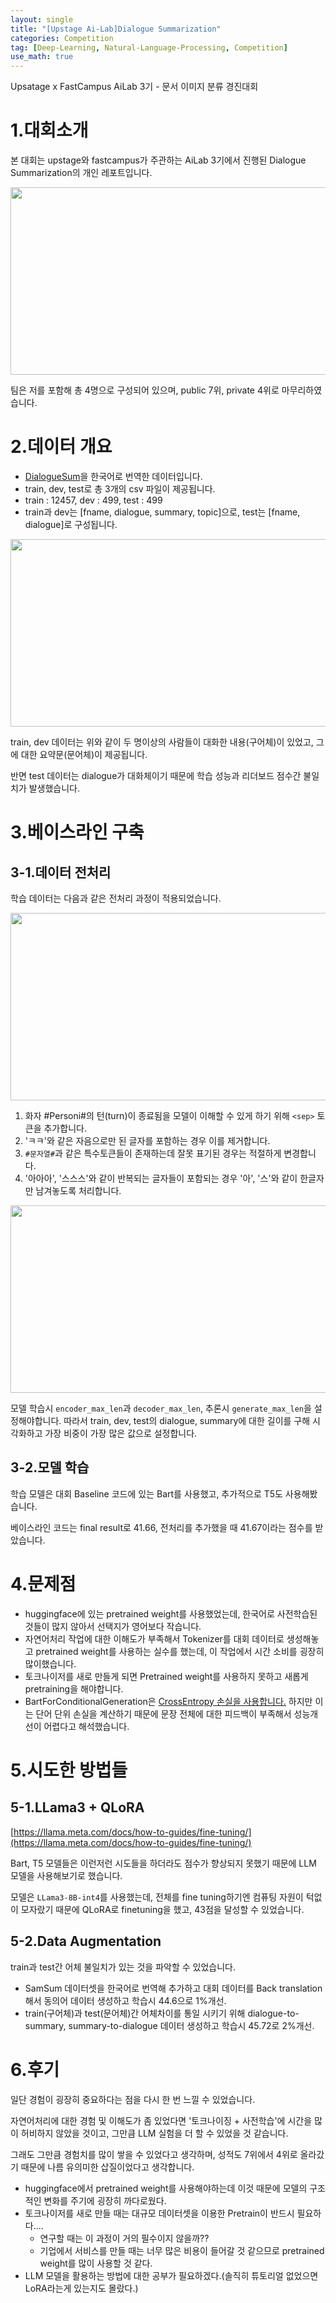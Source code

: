 ```yaml
---
layout: single
title: "[Upstage Ai-Lab]Dialogue Summarization"
categories: Competition
tag: [Deep-Learning, Natural-Language-Processing, Competition]
use_math: true
---
```


Upsatage x FastCampus AiLab 3기 - 문서 이미지 분류 경진대회

# 1.대회소개

본 대회는 upstage와 fastcampus가 주관하는 AiLab 3기에서 진행된 Dialogue Summarization의 개인 레포트입니다.

<img src="{{site.url}}/images/240911/0000.png" width="1200" height="300">

팀은 저를 포함해 총 4명으로 구성되어 있으며, public 7위, private 4위로 마무리하였습니다.

# 2.데이터 개요

- [DialogueSum](https://github.com/cylnlp/dialogsum)을 한국어로 번역한 데이터입니다.
- train, dev, test로 총 3개의 csv 파일이 제공됩니다.
- train : 12457, dev : 499, test : 499
- train과 dev는 [fname, dialogue, summary, topic]으로, test는 [fname, dialogue]로 구성됩니다.

<img src="{{site.url}}/images/240911/0001.png" width="1200" height="300">

train, dev 데이터는 위와 같이 두 명이상의 사람들이 대화한 내용(구어체)이 있었고, 그에 대한 요약문(문어체)이 제공됩니다.

반면 test 데이터는 dialogue가 대화체이기 때문에 학습 성능과 리더보드 점수간 불일치가 발생했습니다.

# 3.베이스라인 구축

## 3-1.데이터 전처리

학습 데이터는 다음과 같은 전처리 과정이 적용되었습니다.

<img src="{{site.url}}/images/240911/0005.png" width="1200" height="300">

1. 화자 #Personi#의 턴(turn)이 종료됨을 모델이 이해할 수 있게 하기 위해 ```<sep>``` 토큰을 추가합니다.
2. 'ㅋㅋ'와 같은 자음으로만 된 글자를 포함하는 경우 이를 제거합니다.
3. ```#문자열#```과 같은 특수토큰들이 존재하는데 잘못 표기된 경우는 적절하게 변경합니다.
4. '아아아', '스스스'와 같이 반복되는 글자들이 포함되는 경우 '아', '스'와 같이 한글자만 남겨놓도록 처리합니다.

<img src="{{site.url}}/images/240911/0002.png" width="1200" height="300">

모델 학습시 ```encoder_max_len```과 ```decoder_max_len```, 추론시 ```generate_max_len```을 설정해야합니다. 따라서 train, dev, test의 dialogue, summary에 대한 길이를 구해 시각화하고 가장 비중이 가장 많은 값으로 설정합니다.


## 3-2.모델 학습

학습 모델은 대회 Baseline 코드에 있는 Bart를 사용했고, 추가적으로 T5도 사용해봤습니다.

베이스라인 코드는 final result로 41.66, 전처리를 추가했을 때 41.67이라는 점수를 받았습니다.

# 4.문제점

- huggingface에 있는 pretrained weight를 사용했었는데, 한국어로 사전학습된 것들이 많지 않아서 선택지가 영어보다 작습니다.
- 자연어처리 작업에 대한 이해도가 부족해서 Tokenizer를 대회 데이터로 생성해놓고 pretrained weight를 사용하는 실수를 했는데, 이 작업에서 시간 소비를 굉장히 많이했습니다.
- 토크나이저를 새로 만들게 되면 Pretrained weight를 사용하지 못하고 새롭게 pretraining을 해야합니다.
- BartForConditionalGeneration은 [CrossEntropy 손실을 사용합니다.](https://github.com/huggingface/transformers/blob/v4.44.2/src/transformers/models/bart/modeling_bart.py#L1967) 하지만 이는 단어 단위 손실을 계산하기 때문에 문장 전체에 대한 피드백이 부족해서 성능개선이 어렵다고 해석했습니다.

# 5.시도한 방법들

## 5-1.LLama3 + QLoRA

[https://llama.meta.com/docs/how-to-guides/fine-tuning/](https://llama.meta.com/docs/how-to-guides/fine-tuning/)

Bart, T5 모델들은 이런저런 시도들을 하더라도 점수가 향상되지 못했기 때문에 LLM 모델을 사용해보기로 했습니다.

모델은 ```LLama3-8B-int4```를 사용했는데, 전체를 fine tuning하기엔 컴퓨팅 자원이 턱없이 모자랐기 때문에 QLoRA로 finetuning을 했고, 43점을 달성할 수 있었습니다.

## 5-2.Data Augmentation

train과 test간 어체 불일치가 있는 것을 파악할 수 있었습니다.

- SamSum 데이터셋을 한국어로 번역해 추가하고 대회 데이터를 Back translation해서 동의어 데이터 생성하고 학습시 44.6으로 1%개선.
- train(구어체)과 test(문어체)간 어체차이를 통일 시키기 위해 dialogue-to-summary, summary-to-dialogue 데이터 생성하고 학습시 45.72로 2%개선.


# 6.후기

일단 경험이 굉장히 중요하다는 점을 다시 한 번 느낄 수 있었습니다.

자연어처리에 대한 경험 및 이해도가 좀 있었다면 '토크나이징 + 사전학습'에 시간을 많이 허비하지 않았을 것이고, 그만큼 LLM 실험을 더 할 수 있었을 것 같습니다.

그래도 그만큼 경험치를 많이 쌓을 수 있었다고 생각하며, 성적도 7위에서 4위로 올라갔기 때문에 나름 유의미한 삽질이었다고 생각합니다.

- huggingface에서 pretrained weight를 사용해야하는데 이것 때문에 모델의 구조적인 변화를 주기에 굉장히 까다로웠다.
- 토크나이저를 새로 만들 때는 대규모 데이터셋을 이용한 Pretrain이 반드시 필요하다....
    - 연구할 때는 이 과정이 거의 필수이지 않을까??
    - 기업에서 서비스를 만들 때는 너무 많은 비용이 들어갈 것 같으므로 pretrained weight를 많이 사용할 것 같다.
- LLM 모델을 활용하는 방법에 대한 공부가 필요하겠다.(솔직히 튜토리얼 없었으면 LoRA라는게 있는지도 몰랐다.)